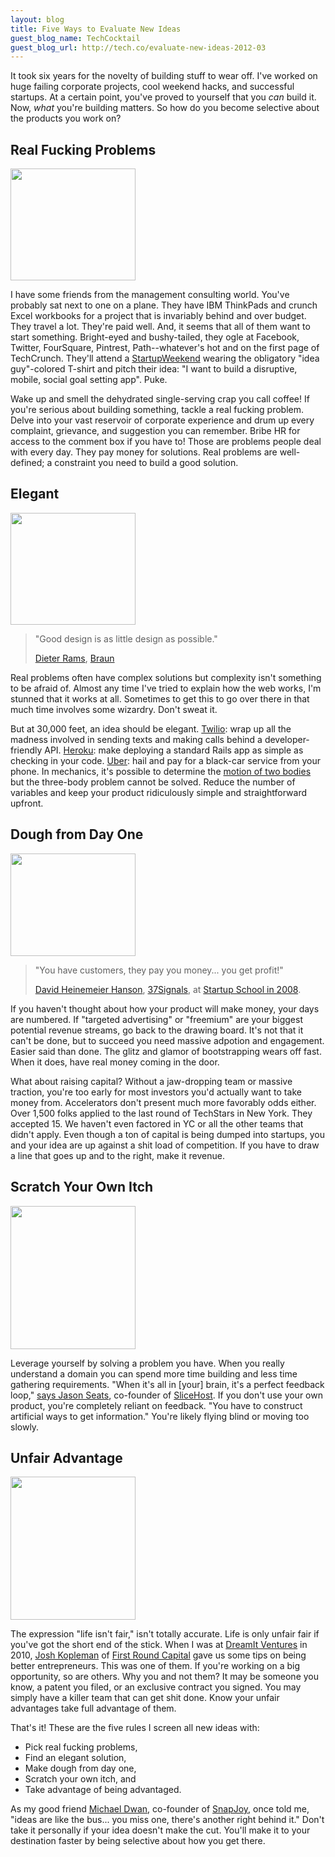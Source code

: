 ```yaml
---
layout: blog
title: Five Ways to Evaluate New Ideas
guest_blog_name: TechCocktail
guest_blog_url: http://tech.co/evaluate-new-ideas-2012-03
---
```


It took six years for the novelty of building stuff to wear off. I've worked on huge failing corporate projects, cool weekend hacks, and successful startups. At a certain point, you've proved to yourself that you _can_ build it. Now, _what_ you're building matters. So how do you become selective about the products you work on?

## Real Fucking Problems

<img src="http://farm8.staticflickr.com/7068/6911108205_f5dfc9665e_m_d.jpg" class="right" height="179" width="200">

I have some friends from the management consulting world. You've probably sat next to one on a plane. They have IBM ThinkPads and crunch Excel workbooks for a project that is invariably behind and over budget. They travel a lot. They're paid well. And, it seems that all of them want to start something. Bright-eyed and bushy-tailed, they ogle at Facebook, Twitter, FourSquare, Pintrest, Path--whatever's hot and on the first page of TechCrunch. They'll attend a [StartupWeekend][11] wearing the obligatory "idea guy"-colored T-shirt and pitch their idea: "I want to build a disruptive, mobile, social goal setting app". Puke.

Wake up and smell the dehydrated single-serving crap you call coffee! If you're serious about building something, tackle a real fucking problem. Delve into your vast reservoir of corporate experience and drum up every complaint, grievance, and suggestion you can remember. Bribe HR for access to the comment box if you have to! Those are problems people deal with every day. They pay money for solutions. Real problems are well-defined; a constraint you need to build a good solution.

## Elegant

<img src="http://farm8.staticflickr.com/7062/6911122075_b4384aca8b_m_d.jpg" class="right" height="179" width="200">

> "Good design is as little design as possible."
>
> [Dieter Rams][7], [Braun][12]

Real problems often have complex solutions but complexity isn't something to be afraid of. Almost any time I've tried to explain how the web works, I'm stunned that it works at all. Sometimes to get this to go over there in that much time involves some wizardry. Don't sweat it.

But at 30,000 feet, an idea should be elegant. [Twilio][13]: wrap up all the madness involved in sending texts and making calls behind a developer-friendly API. [Heroku][14]: make deploying a standard Rails app as simple as checking in your code. [Uber][15]: hail and pay for a black-car service from your phone. In mechanics, it's possible to determine the [motion of two bodies][1] but the three-body problem cannot be solved. Reduce the number of variables and keep your product ridiculously simple and straightforward upfront.

## Dough from Day One

<img src="http://farm8.staticflickr.com/7066/6911107821_174a002346_m_d.jpg" class="right" height="164" width="200">

> "You have customers, they pay you money... you get profit!"
>
> [David Heinemeier Hanson][16], [37Signals][10], at [Startup School in 2008][2].

If you haven't thought about how your product will make money, your days are numbered. If "targeted advertising" or "freemium" are your biggest potential revenue streams, go back to the drawing board. It's not that it can't be done, but to succeed you need massive adpotion and engagement. Easier said than done. The glitz and glamor of bootstrapping wears off fast. When it does, have real money coming in the door.

What about raising capital? Without a jaw-dropping team or massive traction, you're too early for most investors you'd actually want to take money from. Accelerators don't present much more favorably odds either. Over 1,500 folks applied to the last round of TechStars in New York. They accepted 15. We haven't even factored in YC or all the other teams that didn't apply. Even though a ton of capital is being dumped into startups, you and your idea are up against a shit load of competition. If you have to draw a line that goes up and to the right, make it revenue.

## Scratch Your Own Itch

<img src="http://farm8.staticflickr.com/7056/6911107941_dedd6d4981_m_d.jpg" class="right" height="229" width="200">

Leverage yourself by solving a problem you have. When you really understand a domain you can spend more time building and less time gathering requirements.  "When it's all in [your] brain, it's a perfect feedback loop," [says Jason Seats][3], co-founder of [SliceHost][17]. If you don't use your own product, you're completely reliant on feedback. "You have to construct artificial ways to get information." You're likely flying blind or moving too slowly.

## Unfair Advantage

<img src="http://farm8.staticflickr.com/7203/6911108115_0df8b59734_m_d.jpg" class="right" height="229" width="200">

The expression "life isn't fair," isn't totally accurate. Life is only unfair fair if you've got the short end of the stick. When I was at [DreamIt Ventures][6] in 2010, [Josh Kopleman][4] of [First Round Capital][9] gave us some tips on being better entrepreneurs. This was one of them. If you're working on a big opportunity, so are others. Why you and not them? It may be someone you know, a patent you filed, or an exclusive contract you signed. You may simply have a killer team that can get shit done. Know your unfair advantages take full advantage of them.

That's it! These are the five rules I screen all new ideas with:

* Pick real fucking problems,
* Find an elegant solution,
* Make dough from day one,
* Scratch your own itch, and
* Take advantage of being advantaged.

As my good friend [Michael Dwan][5], co-founder of [SnapJoy][8], once told me, "ideas are like the bus... you miss one, there's another right behind it." Don't take it personally if your idea doesn't make the cut. You'll make it to your destination faster by being selective about how you get there.

[1]: http://en.wikipedia.org/wiki/Two-body_problem
[2]: http://www.youtube.com/watch?v=0CDXJ6bMkMY
[3]: http://vimeo.com/26335493
[4]: http://www.firstround.com/team/profile/josh_kopelman/
[5]: http://michaeldwan.com/
[6]: http://dreamitventures.com/
[7]: http://en.wikipedia.org/wiki/Dieter_Rams
[8]: http://snapjoy.com/
[9]: http://www.firstround.com/
[10]: http://37signals.com/
[11]: http://startupweekend.org/about/
[12]: http://braun.com/
[13]: http://twilio.com/
[14]: http://heroku.com/
[15]: https://www.uber.com/
[16]: http://david.heinemeierhansson.com/
[17]: http://www.slicehost.com/
